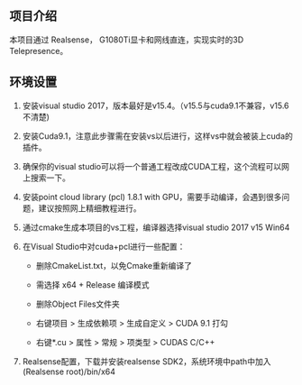 ## 项目介绍

本项目通过 Realsense， G1080Ti显卡和网线直连，实现实时的3D Telepresence。

## 环境设置

1. 安装visual studio 2017，版本最好是v15.4。（v15.5与cuda9.1不兼容，v15.6不清楚)

2. 安装Cuda9.1，注意此步骤需在安装vs以后进行，这样vs中就会被装上cuda的插件。

3. 确保你的visual studio可以将一个普通工程改成CUDA工程，这个流程可以网上搜索一下。

4. 安装point cloud library (pcl) 1.8.1 with GPU，需要手动编译，会遇到很多问题，建议按照网上精细教程进行。

5. 通过cmake生成本项目的vs工程，编译器选择visual studio 2017 v15 Win64

6. 在Visual Studio中对cuda+pcl进行一些配置：

	* 删除CmakeList.txt，以免Cmake重新编译了

	* 需选择 x64 + Release 编译模式

	* 删除Object Files文件夹
    
	* 右键项目 > 生成依赖项 > 生成自定义 > CUDA 9.1 打勾

	* 右键*.cu > 属性 > 常规 > 项类型 > CUDAS C/C++

7. Realsense配置，下载并安装realsense SDK2，系统环境中path中加入(Realsense root)/bin/x64
